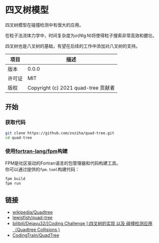 # 四叉树模型

四叉树模型在碰撞检测中有很大的应用。

在粒子法流体力学中，时间复杂度为$o(N\lg{N})$将使得粒子搜索非常高效和健壮。

四叉树也是八叉树的基础，有望在后续的工作中添加对八叉树的支持。

| 项目 | 描述 |
| --- | --- |
| 版本 | 0.0.0 |
| 许可证 | MIT |
| 版权 | Copyright (c) 2021 quad-tree 贡献者 |

## 开始

### 获取代码

```sh
git clone https://github.com/zoziha/quad-tree.git
cd quad-tree
```

### 使用[fortran-lang/fpm](https://github.com/fortran-lang/fpm)构建

FPM是社区驱动的Fortran语言的包管理器和代码构建工具。  
你可以通过提供的`fpm.toml`构建代码：

```sh
fpm build
fpm run
```

## 链接

+ [wikipedia/Quadtree](https://en.wikipedia.org/wiki/Quadtree)
+ [lewisfish/quad-tree](https://github.com/lewisfish/quad-trees)
+ [bilibili/Dejavu32/[Coding Challenge ]:四叉树的实现 以及 碰撞检测应用（Quadtree Collisions )](https://www.bilibili.com/video/BV1ub411S7N5?spm_id_from=333.999.0.0)
+ [CodingTrain/QuadTree](https://github.com/CodingTrain/QuadTree)